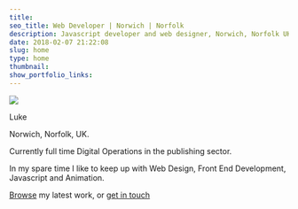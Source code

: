 ```yaml
---
title:
seo_title: Web Developer | Norwich | Norfolk
description: Javascript developer and web designer, Norwich, Norfolk UK.
date: 2018-02-07 21:22:08
slug: home
type: home
thumbnail:
show_portfolio_links:
---
```


<img src="https://res.cloudinary.com/duua3lsu1/image/upload/v1525562247/blog/avatar-transparent-sm.png" class="avatar" />

Luke  

<i class="fas fa-map-marker-alt"></i>   Norwich, Norfolk, UK.  

Currently full time Digital Operations in the publishing sector.

In my spare time I like to keep up with Web Design, Front End Development, Javascript and Animation.

[Browse](/projects) my latest work, or [get in touch](/contact)
